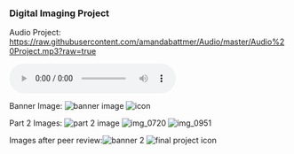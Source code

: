  






### Digital Imaging Project

Audio Project:
https://raw.githubusercontent.com/amandabattmer/Audio/master/Audio%20Project.mp3?raw=true

<audio src="audio.mp3" controls preload></audio>

Banner Image: ![banner image](https://user-images.githubusercontent.com/31254880/30089094-4598f75c-9270-11e7-9067-a983337c16b5.jpg)
![icon](https://user-images.githubusercontent.com/31254880/30089098-488875a0-9270-11e7-95de-d4c54938eacf.png)

Part 2 Images: ![part 2 image](https://user-images.githubusercontent.com/31254880/30245167-ba18bba2-9596-11e7-930c-6b21b09bcb78.jpg)
![img_0720](https://user-images.githubusercontent.com/31254880/30245172-e6804dae-9596-11e7-8bc1-09fab68fc74b.jpg)
![img_0951](https://user-images.githubusercontent.com/31254880/30245174-fa9de346-9596-11e7-8971-9d9e6081df5d.jpg)

Images after peer review:![banner 2](https://user-images.githubusercontent.com/31254880/30252684-9a2ed62c-963c-11e7-915a-dd4abe843091.jpg)
![final project icon](https://user-images.githubusercontent.com/31254880/30252687-a6c151a8-963c-11e7-80ef-bb2c4f4ddbbb.png)
